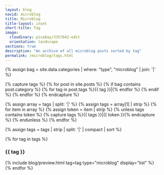 ```yaml
---
layout: blog
navid: microblog
title: Microblog
title-layout: inset
short-title: Tag
image:
  cloudinary: pixabay/3357642-edit
  orientation: landscape
sections: true
description: "An archive of all microblog posts sorted by tag"
permalink: /microblog/tags.html
---
```


{% assign bag = site.data.categories | where: "type", "microblog" | join: '|' %}

{% capture tags %}
  {% for post in site.posts %}
    {% if bag contains post.category %}
      {% for tag in post.tags %}{{ tag }}|{% endfor %}
    {% endif %}
  {% endfor %}
{% endcapture %}

{% assign array = tags | split: '|' %}
{% assign tags = array[1] | strip %}
{% for item in array %}
  {% assign token = item | strip %}
  {% unless tags contains token %}
    {% capture tags %}{{ tags }}|{{ token }}{% endcapture %}
  {% endunless %}
{% endfor %}

{% assign tags = tags | strip | split: '|' | compact | sort %}

{% for tag in tags %}
<div id="{{ tag }}" class="hidden">
  <section class="dark-grey">
    <h3>{{ tag }}</h3>
  </section>
  <section class="grey">
    {% include blog/preview.html tag=tag type="microblog" display="list" %}
  </section>
</div>
{% endfor %}
